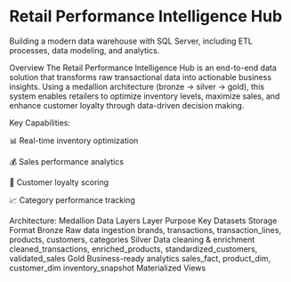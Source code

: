 # Retail Performance Intelligence Hub
Building a modern data warehouse with SQL Server, including ETL processes, data modeling, and analytics.

Overview
The Retail Performance Intelligence Hub is an end-to-end data solution that transforms raw transactional data into actionable business insights. Using a medallion architecture (bronze → silver → gold), this system enables retailers to optimize inventory levels, maximize sales, and enhance customer loyalty through data-driven decision making.

Key Capabilities:

📊 Real-time inventory optimization

💰 Sales performance analytics

👥 Customer loyalty scoring

📈 Category performance tracking

Architecture:
Medallion Data Layers
Layer	Purpose	Key Datasets	Storage Format
Bronze	Raw data ingestion	brands, transactions, transaction_lines, products, customers, categories
Silver	Data cleaning & enrichment	cleaned_transactions, enriched_products, standardized_customers, validated_sales
Gold	Business-ready analytics	sales_fact, product_dim, customer_dim inventory_snapshot	Materialized Views
